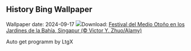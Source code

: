 ## History Bing Wallpaper
Wallpaper date: 2024-09-17
![](https://www.bing.com/th?id=OHR.MidAutumnSingapore_ES-ES8766898553_UHD.jpg&w=1000)Download: [Festival del Medio Otoño en los Jardines de la Bahía, Singapur (© Victor Y. Zhuo/Alamy)](https://www.bing.com/th?id=OHR.MidAutumnSingapore_ES-ES8766898553_UHD.jpg)

Auto get programm by LtgX
